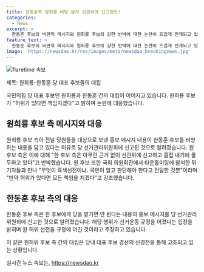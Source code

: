 ```yaml
---
title: 한동훈측 원희룡 비방 문자 선관위에 신고한듯!
categories:
  - News
excerpt: >
  한동훈 후보의 비판적 메시지와 원희룡 후보의 강한 반박에 대한 논란이 뜨겁게 전개되고 있다. 한 후보 측은 원 후보 측의 홍보 메시지가 후보 비방과 흑색선전을 조장한다며 당 선거관리위원회에 신고했고, 원 후보 측은 이에 대해 근거 없는 흠집 내기에 몰두하고 있다고 반박했다. 원 후보는 허위가 있다면 책임을 지겠다며 국민의 판단을 존중해야 한다고 강조했다. 두 후보 간의 강한 입장차이와 정책을 둘러싼 공방이 지속될 전망이다.
feature_text: >
  한동훈 후보의 비판적 메시지와 원희룡 후보의 강한 반박에 대한 논란이 뜨겁게 전개되고 있다. 한 후보 측은 원 후보 측의 홍보 메시지가 후보 비방과 흑색선전을 조장한다며 당 선거관리위원회에 신고했고, 원 후보 측은 이에 대해 근거 없는 흠집 내기에 몰두하고 있다고 반박했다. 원 후보는 허위가 있다면 책임을 지겠다며 국민의 판단을 존중해야 한다고 강조했다. 두 후보 간의 강한 입장차이와 정책을 둘러싼 공방이 지속될 전망이다.
image: 'https://newsdao.kr/res/images/meta/newsdao_breakingnews.jpg'
---
```


<p><img src="https://newsdao.kr/res/images/meta/newsdao_breakingnews.jpg" alt="flaretime 속보" /></p>

<p>제목: 원희룡-한동훈 당 대표 후보들의 대립</p>

<p>국민의힘 당 대표 후보인 원희룡과 한동훈 간의 대립이 이어지고 있습니다. 원희룡 후보가 "허위가 있다면 책임지겠다"고 밝히며 논란에 대응했습니다.</p>

<h2 data-ke-size="size26">원희룡 후보 측 메시지와 대응</h2>

<p>원희룡 후보 측이 전날 당원들을 대상으로 보낸 홍보 메시지 내용이 한동훈 후보를 비방하는 내용을 담고 있다는 이유로 당 선거관리위원회에 신고된 것으로 알려졌습니다. 원 후보 측은 이에 대해 "한 후보 측은 아무런 근거 없이 선관위에 신고하고 흠집 내기에 몰두하고 있다"고 반박했습니다. 원 후보 또한 국회 의원회관에서 타운홀미팅에 참석한 뒤 기자들과 만나 "무엇이 흑색선전이냐. 국민이 알고 판단해야 한다고 전달한 것뿐"이라며 "만약 허위가 있다면 모든 책임을 지겠다"고 강조했습니다.</p>

<h2 data-ke-size="size26">한동훈 후보 측의 대응</h2>

<p>한동훈 후보 측은 한 후보에게 당을 맡기면 안 된다는 내용의 홍보 메시지를 당 선거관리위원회에 신고한 것으로 알려졌습니다. 해당 행위가 선거운동 규정을 어겼다는 입장을 밝히며 원 허위 선전을 규정에 어긴 것이라고 주장하고 있습니다.</p>

<p>이 같은 원허위 후보 측 간의 대립은 당내 대표 후보 경선의 신경전을 통해 고조되고 있는 상황입니다.</p>
실시간 뉴스 속보는, <a href="https://newsdao.kr" rel="dofollow">https://newsdao.kr</a>


